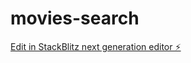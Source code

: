 # movies-search

[Edit in StackBlitz next generation editor ⚡️](https://stackblitz.com/~/github.com/Lisawiklund/movies-search)